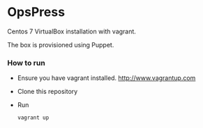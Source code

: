 # OpsPress

Centos 7 VirtualBox installation with vagrant.

The box is provisioned using Puppet.

### How to run

  - Ensure you have vagrant installed. http://www.vagrantup.com
  - Clone this repository
  - Run

    `vagrant up`